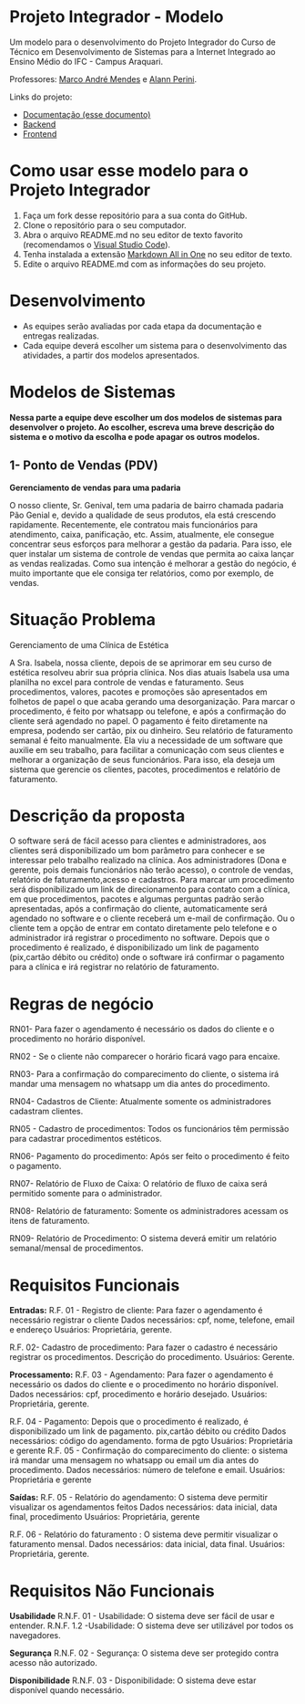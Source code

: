 # Projeto Integrador - Modelo

Um modelo para o desenvolvimento do Projeto Integrador do Curso de Técnico em Desenvolvimento de Sistemas para a Internet Integrado ao Ensino Médio do IFC - Campus Araquari.

Professores: [Marco André Mendes](github.com/marcoandre) e [Alann Perini](https://github.com/AlannKPerini).

Links do projeto:

-   [Documentação (esse documento)](github.com/marcoandre/pi-modelo)
-   [Backend](github.com/marcoandre/pi-backend)
-   [Frontend](github.com/marcoandre/pi-frontend)

# Como usar esse modelo para o Projeto Integrador

1. Faça um fork desse repositório para a sua conta do GitHub.
2. Clone o repositório para o seu computador.
3. Abra o arquivo README.md no seu editor de texto favorito (recomendamos o [Visual Studio Code](https://code.visualstudio.com/)).
4. Tenha instalada a extensão [Markdown All in One](https://marketplace.visualstudio.com/items?itemName=yzhang.markdown-all-in-one) no seu editor de texto.
5. Edite o arquivo README.md com as informações do seu projeto.

# Desenvolvimento

-   As equipes serão avaliadas por cada etapa da documentação e entregas realizadas.
-   Cada equipe deverá escolher um sistema para o desenvolvimento das atividades, a partir dos modelos apresentados.

# Modelos de Sistemas

**Nessa parte a equipe deve escolher um dos modelos de sistemas para desenvolver o projeto. Ao escolher, escreva uma breve descrição do sistema e o motivo da escolha e pode apagar os outros modelos.**

## 1- Ponto de Vendas (PDV)

**Gerenciamento de vendas para uma padaria**

O nosso cliente, Sr. Genival, tem uma padaria de bairro chamada padaria Pão Genial e, devido a qualidade de seus produtos, ela está crescendo rapidamente. Recentemente, ele contratou mais funcionários para atendimento, caixa, panificação, etc.
Assim, atualmente, ele consegue concentrar seus esforços para melhorar a gestão da padaria. Para isso, ele quer instalar um sistema de controle de vendas que permita ao caixa lançar as vendas realizadas. Como sua intenção
é melhorar a gestão do negócio, é muito importante que ele consiga ter
relatórios, como por exemplo, de vendas.

# Situação Problema

Gerenciamento de uma Clínica de Estética 

A Sra. Isabela, nossa cliente, depois de se aprimorar em seu curso de estética resolveu abrir sua própria clínica. Nos dias atuais Isabela usa uma planilha no excel para controle de vendas e faturamento. Seus procedimentos, valores, pacotes e promoções são apresentados em folhetos de papel o que acaba gerando uma desorganização. Para marcar o procedimento, é feito por whatsapp ou telefone, e após a confirmação do cliente será agendado no papel. 
O pagamento é feito diretamente na empresa, podendo ser cartão, pix ou dinheiro. Seu relatório de faturamento semanal é feito manualmente.
Ela viu a necessidade de um software que auxilie em seu trabalho, para facilitar a comunicação com seus clientes e melhorar a organização de seus funcionários. 
Para isso, ela deseja um sistema que gerencie os clientes, pacotes, procedimentos e relatório de faturamento.

# Descrição da proposta

O software será de fácil acesso para clientes e administradores, aos clientes será disponibilizado um bom parâmetro para conhecer e se interessar pelo trabalho realizado na clínica. Aos administradores (Dona e gerente, pois demais funcionários não terão acesso), o controle de vendas, relatório de faturamento,acesso e cadastros.
Para marcar um procedimento será disponibilizado um link de direcionamento para contato com a clínica, em que procedimentos, pacotes e algumas perguntas padrão serão apresentadas, após a confirmação do cliente, automaticamente será agendado no software e o cliente receberá um e-mail de confirmação. Ou o cliente tem a opção de entrar em contato diretamente pelo telefone e o administrador irá registrar o procedimento no software.
Depois que o procedimento é realizado, é disponibilizado um link de pagamento (pix,cartão débito ou crédito) onde o software irá confirmar o pagamento para a clínica e irá registrar no relatório de faturamento.

#  Regras de negócio

RN01- Para fazer o agendamento é necessário os dados do cliente e o procedimento no horário disponível.

RN02 - Se o cliente não comparecer o horário ficará vago para encaixe.

RN03- Para a confirmação do comparecimento do cliente, o sistema irá mandar uma mensagem no whatsapp um dia antes do procedimento.

RN04- Cadastros de Cliente: Atualmente somente os administradores cadastram clientes.

RN05 - Cadastro de procedimentos: Todos os funcionários têm permissão para cadastrar procedimentos estéticos. 

RN06- Pagamento do procedimento: Após ser feito o procedimento é feito o pagamento.

RN07- Relatório de Fluxo de Caixa: O relatório de fluxo de caixa será permitido somente para o administrador.

RN08- Relatório de faturamento: Somente os administradores acessam os itens de faturamento. 

RN09- Relatório de Procedimento: O sistema deverá emitir um relatório semanal/mensal de procedimentos.
 
# Requisitos Funcionais 

**Entradas:**
R.F. 01 - Registro de cliente: Para fazer o agendamento é necessário registrar o cliente
Dados necessários: cpf, nome, telefone, email e endereço
Usuários: Proprietária, gerente.

R.F. 02- Cadastro de procedimento: Para fazer o cadastro  é necessário registrar os procedimentos.
Descrição do procedimento.
Usuários: Gerente.

**Processamento:**
R.F. 03 - Agendamento: Para fazer o agendamento é necessário os dados do cliente e o procedimento no horário disponível. 
Dados necessários: cpf, procedimento e horário desejado.
Usuários: Proprietária, gerente.


R.F. 04 - Pagamento: Depois que o procedimento é realizado, é disponibilizado um link de pagamento. pix,cartão débito ou crédito
Dados necessários: código do agendamento. forma de pgto
Usuários: Proprietária e gerente
R.F. 05 - Confirmação do comparecimento do cliente: o sistema irá mandar uma mensagem no whatsapp ou email um dia antes do procedimento.
Dados necessários: número de telefone e email.
Usuários: Proprietária e gerente


**Saídas:**
R.F. 05 - Relatório do agendamento: O sistema deve permitir visualizar os agendamentos feitos
Dados necessários: data inicial, data final, procedimento
Usuários: Proprietária, gerente

R.F. 06 - Relatório do faturamento : O sistema deve permitir visualizar o faturamento mensal.
Dados necessários: data inicial, data final.
Usuários: Proprietária, gerente.

# Requisitos Não Funcionais 

 **Usabilidade**
R.N.F. 01 - Usabilidade: O sistema deve ser fácil de usar e entender.
R.N.F. 1.2 -Usabilidade: O sistema deve ser utilizável por todos os navegadores.

 **Segurança**
R.N.F. 02 - Segurança: O sistema deve ser protegido contra acesso não autorizado.

**Disponibilidade**
R.N.F. 03 - Disponibilidade: O sistema deve estar disponível quando necessário.
